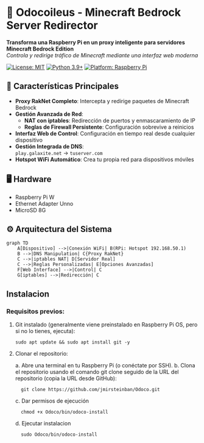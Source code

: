 # 🦌 Odocoileus - Minecraft Bedrock Server Redirector

**Transforma una Raspberry Pi en un proxy inteligente para servidores Minecraft Bedrock Edition**  
*Controla y redirige tráfico de Minecraft mediante una interfaz web moderna*

[![License: MIT](https://img.shields.io/badge/License-MIT-blue.svg)](https://opensource.org/licenses/MIT)
[![Python 3.9+](https://img.shields.io/badge/Python-3.9%2B-green.svg)](https://www.python.org/)
[![Platform: Raspberry Pi](https://img.shields.io/badge/Platform-Raspberry%20Pi-red.svg)](https://www.raspberrypi.org/)

## 🚀 Características Principales
- **Proxy RakNet Completo**: Intercepta y redirige paquetes de Minecraft Bedrock
- **Gestión Avanzada de Red**:
  - **NAT con iptables**: Redirección de puertos y enmascaramiento de IP
  - **Reglas de Firewall Persistente**: Configuración sobrevive a reinicios
- **Interfaz Web de Control**: Configuración en tiempo real desde cualquier dispositivo
- **Gestión Integrada de DNS**:  
  ```play.galaxite.net``` → ```tuserver.com```
- **Hotspot WiFi Automático**: Crea tu propia red para dispositivos móviles

## 🖥️ Hardware
- Raspberry Pi W
- Ethernet Adapter Unno
- MicroSD 8G

## ⚙️ Arquitectura del Sistema
```mermaid
graph TD
    A[Dispositivo] -->|Conexión WiFi| B(RPi: Hotspot 192.168.50.1)
    B -->|DNS Manipulation| C{Proxy RakNet}
    C -->|iptables NAT| D[Servidor Real]
    C -->|Reglas Personalizadas| E[Opciones Avanzadas]
    F[Web Interface] -->|Control| C
    G[iptables] -->|Redirección| C

```

## Instalacion

### Requisitos previos:

  1. Git instalado (generalmente viene preinstalado en Raspberry Pi OS, pero si no lo tienes, ejecuta):
      ```
      sudo apt update && sudo apt install git -y
      ```

  2. Clonar el repositorio:
     
     a. Abre una terminal en tu Raspberry Pi (o conéctate por SSH).
     b. Clona el repositorio usando el comando git clone seguido de la URL del repositorio (copia la URL desde GitHub):
     ```
       git clone https://github.com/jmirsteinban/Odoco.git
     ```
     c. Dar permisos de ejecución
     ```
       chmod +x Odoco/bin/odoco-install
     ```
     d. Ejecutar instalacion
     ```
       sudo Odoco/bin/odoco-install
     ```
